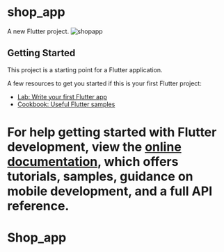 # shop_app

A new Flutter project.
![shopapp](https://github.com/Abdo73873/Shop_app/assets/88721486/d9eacd26-c8da-438d-94f7-f2aab7fae925)

## Getting Started

This project is a starting point for a Flutter application.

A few resources to get you started if this is your first Flutter project:

- [Lab: Write your first Flutter app](https://docs.flutter.dev/get-started/codelab)
- [Cookbook: Useful Flutter samples](https://docs.flutter.dev/cookbook)

For help getting started with Flutter development, view the
[online documentation](https://docs.flutter.dev/), which offers tutorials,
samples, guidance on mobile development, and a full API reference.
=======
# Shop_app
